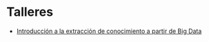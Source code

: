 # Talleres

* [Introducción a la extracción de conocimiento a partir de Big Data](https://github.com/d-tomas/workshops/edit/main/20200217)
